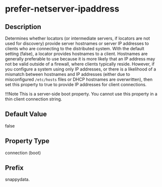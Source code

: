 # prefer-netserver-ipaddress

## Description

Determines whether locators (or intermediate servers, if locators are not used for discovery) provide server hostnames or server IP addresses to clients who are connecting to the distributed system. With the default setting (false), a locator provides hostnames to a client. Hostnames are generally preferable to use because it is more likely that an IP address may not be valid outside of a firewall, where clients typically reside. However, if you configure a system using only IP addresses, or there is a likelihood of a mismatch between hostnames and IP addresses (either due to misconfigured `/etc/hosts` files or DHCP hostnames are overwritten), then set this property to true to provide IP addresses for client connections.

!!!Note 
	This is a server-side boot property. You cannot use this property in a thin client connection string.</p>

## Default Value

false

## Property Type

connection (boot)

## Prefix

snappydata.
